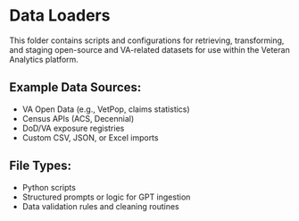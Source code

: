 # Data Loaders

This folder contains scripts and configurations for retrieving, transforming, and staging open-source and VA-related datasets for use within the Veteran Analytics platform.

## Example Data Sources:
- VA Open Data (e.g., VetPop, claims statistics)
- Census APIs (ACS, Decennial)
- DoD/VA exposure registries
- Custom CSV, JSON, or Excel imports

## File Types:
- Python scripts
- Structured prompts or logic for GPT ingestion
- Data validation rules and cleaning routines
